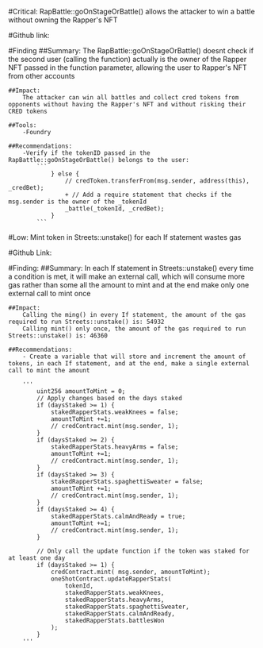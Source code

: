 #Critical: RapBattle::goOnStageOrBattle() allows the attacker to win a battle without owning the Rapper's NFT

#Github link:

#Finding
    ##Summary:
        The RapBattle::goOnStageOrBattle() doesnt check if the second user (calling the function) actually is the owner of the Rapper NFT passed in the function parameter, allowing the user to Rapper's NFT from other accounts

    ##Impact:
        The attacker can win all battles and collect cred tokens from opponents without having the Rapper's NFT and without risking their CRED tokens

    ##Tools:
        -Foundry

    ##Recommendations:
        -Verify if the tokenID passed in the RapBattle::goOnStageOrBattle() belongs to the user:
            ```
                } else {
                    // credToken.transferFrom(msg.sender, address(this), _credBet);  
                    + // Add a require statement that checks if the msg.sender is the owner of the _tokenId
                    _battle(_tokenId, _credBet); 
                }
            ```

#Low: Mint token in Streets::unstake() for each If statement wastes gas

#Github Link:

#Finding:
    ##Summary:
        In each If statement in Streets::unstake() every time a condition is met, it will make an external call, which will consume more gas rather than some all the amount to mint and at the end make only one external call to mint once

    ##Impact:
        Calling the ming() in every If statement, the amount of the gas required to run Streets::unstake() is: 54932
        Calling mint() only once, the amount of the gas required to run Streets::unstake() is: 46360

    ##Recommendations:
        - Create a variable that will store and increment the amount of tokens, in each If statement, and at the end, make a single external call to mint the amount

        '''
            uint256 amountToMint = 0;
            // Apply changes based on the days staked
            if (daysStaked >= 1) {
                stakedRapperStats.weakKnees = false;
                amountToMint +=1;
                // credContract.mint(msg.sender, 1);
            }
            if (daysStaked >= 2) {
                stakedRapperStats.heavyArms = false;
                amountToMint +=1;
                // credContract.mint(msg.sender, 1);
            }
            if (daysStaked >= 3) {
                stakedRapperStats.spaghettiSweater = false;
                amountToMint +=1;
                // credContract.mint(msg.sender, 1);
            }
            if (daysStaked >= 4) {
                stakedRapperStats.calmAndReady = true;
                amountToMint +=1;
                // credContract.mint(msg.sender, 1);
            }

            // Only call the update function if the token was staked for at least one day
            if (daysStaked >= 1) {
                credContract.mint( msg.sender, amountToMint);
                oneShotContract.updateRapperStats(
                    tokenId,
                    stakedRapperStats.weakKnees,
                    stakedRapperStats.heavyArms,
                    stakedRapperStats.spaghettiSweater,
                    stakedRapperStats.calmAndReady,
                    stakedRapperStats.battlesWon
                );
            }
        '''